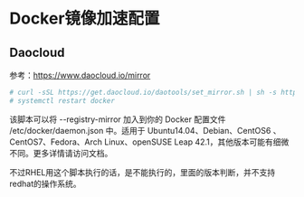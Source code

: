 # Docker镜像加速配置



## Daocloud

参考：https://www.daocloud.io/mirror

```bash
# curl -sSL https://get.daocloud.io/daotools/set_mirror.sh | sh -s http://f1361db2.m.daocloud.io
# systemctl restart docker
```

该脚本可以将 --registry-mirror 加入到你的 Docker 配置文件 /etc/docker/daemon.json 中。适用于 Ubuntu14.04、Debian、CentOS6 、CentOS7、Fedora、Arch Linux、openSUSE Leap 42.1，其他版本可能有细微不同。更多详情请访问文档。

不过RHEL用这个脚本执行的话，是不能执行的，里面的版本判断，并不支持redhat的操作系统。